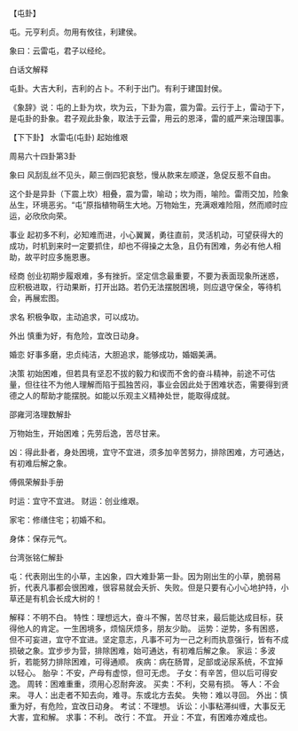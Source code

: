 【屯卦】

屯。元亨利贞。勿用有攸往，利建侯。

象曰：云雷屯，君子以经纶。

白话文解释

屯卦。大吉大利，吉利的占卜。不利于出门。有利于建国封侯。

《象辞》说：屯的上卦为坎，坎为云，下卦为震，震为雷。云行于上，雷动于下，是屯卦的卦象。君子观此卦象，取法于云雷，用云的恩泽，雷的威严来治理国事。

【下下卦】 水雷屯(屯卦) 起始维艰

周易六十四卦第3卦

象曰 风刮乱丝不见头，颠三倒四犯哀愁，慢从款来左顺遂，急促反惹不自由。

这个卦是异卦（下震上坎）相叠，震为雷，喻动；坎为雨，喻险。雷雨交加，险象丛生，环境恶劣。“屯”原指植物萌生大地。万物始生，充满艰难险阻，然而顺时应运，必欣欣向荣。

事业 起初多不利，必知难而进，小心翼翼，勇往直前，灵活机动，可望获得大的成功，时机到来时一定要抓住，却也不得操之太急，且仍有困难，务必有他人相助，故平时应多施恩惠。

经商 创业初期步履艰难，多有挫折。坚定信念最重要，不要为表面现象所迷惑，应积极进取，行动果断，打开出路。若仍无法摆脱困境，则应退守保全，等待机会，再展宏图。

求名 积极争取，主动追求，可以成功。

外出 慎重为好，有危险，宜改日动身。

婚恋 好事多磨，忠贞纯洁，大胆追求，能够成功，婚姻美满。

决策 初始困难，但若具有坚忍不拔的毅力和锲而不舍的奋斗精神，前途不可估量，但往往不为他人理解而陷于孤独苦闷，事业会因此处于困难状态，需要得到贤德之人的帮助才能摆脱。如能以乐观主义精神处世，能取得成就。

邵雍河洛理数解卦

万物始生，开始困难；先劳后逸，苦尽甘来。

凶：得此卦者，身处困境，宜守不宜进，须多加辛苦努力，排除困难，方可通达，有初难后解之象。

傅佩荣解卦手册

时运：宜守不宜进。
财运：创业维艰。

家宅：修缮住宅；初婚不和。

身体：保存元气。

台湾张铭仁解卦

屯：代表刚出生的小草，主凶象，四大难卦第一卦。因为刚出生的小草，脆弱易折，代表凡事都会很困难，很容易就会夭折、失败。但是只要有心小心地护持，小草还是有机会长成大树的！

解释：不明不白。
特性：理想远大，奋斗不懈，苦尽甘来，最后能达成目标，获得他人的肯定。一生困境多，烦恼厌烦多，朋友少助。
运势：逆势，多有困惑，但不可妄进，宜守不宜进。坚定意志，凡事不可为一己之利而执意强行，皆有不成损破之象。宜步步为营，排除困难，始可通达，有初难后解之象。
家运：多波折，若能努力排除困难，可得通顺。
疾病：病在肠胃，足部或泌尿系统，不宜掉以轻心。
胎孕：不安，产母有虚惊，但可无虑。
子女：有辛苦，但以后可得安逸。
周转：困难重重，须用心忍耐奔波。
买卖：不利，交易有损。
等人：不会来。
寻人：出走者不知去向，难寻。东或北方去矣。
失物：难以寻回。
外出：慎重为好，有危险，宜改日动身。
考试：不理想。
诉讼：小事粘滞纠缠，大事反无大害，宜和解。
求事：不利。
改行：不宜。
开业：不宜，有困难亦难成也。
